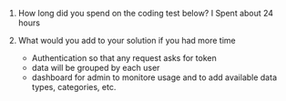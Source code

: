 1. How long did you spend on the coding test below?
    I Spent about 24 hours

2. What would you add to your solution if you had more time
    * Authentication so that any request asks for token
    * data will be grouped by each user
    * dashboard for admin to monitore usage and to add available data types, categories, etc. 
